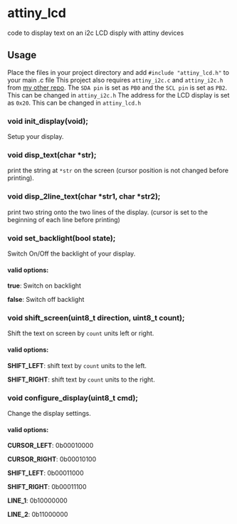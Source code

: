 # attiny_lcd
code to display text on an i2c LCD disply with attiny devices

## Usage
Place the files in your project directory and add `#include "attiny_lcd.h"` to your main .c file
This project also requires `attiny_i2c.c` and `attiny_i2c.h` from [my other repo](https://github.com/rumesh986/attiny_i2c).
The `SDA pin` is set as `PB0` and the `SCL pin` is set as `PB2`. This can be changed in `attiny_i2c.h`
The address for the LCD display is set as `0x20`. This can be changed in `attiny_lcd.h`

### void init_display(void);
Setup your display.

### void disp_text(char *str);
print the string at `*str` on the screen (cursor position is not changed before printing).

### void disp_2line_text(char *str1, char *str2);
print two string onto the two lines of the display. (cursor is set to the beginning of each line before printing)

### void set_backlight(bool state);
Switch On/Off the backlight of your display.
#### valid options:
**true**: Switch on backlight

**false**:  Switch off backlight

### void shift_screen(uint8_t direction, uint8_t count);
Shift the text on screen by `count` units left or right.
#### valid options:
**SHIFT_LEFT**: shift text by `count` units to the left.

**SHIFT_RIGHT**: shift text by `count` units to the right.

### void configure_display(uint8_t cmd);
Change the  display settings.
#### valid options:
**CURSOR_LEFT**:  0b00010000

**CURSOR_RIGHT**: 0b00010100

**SHIFT_LEFT**:   0b00011000

**SHIFT_RIGHT**:  0b00011100

**LINE_1**: 0b10000000

**LINE_2**: 0b11000000
